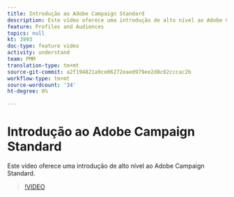```yaml
---
title: Introdução ao Adobe Campaign Standard
description: Este vídeo oferece uma introdução de alto nível ao Adobe Campaign Standard.
feature: Profiles and Audiences
topics: null
kt: 3993
doc-type: feature video
activity: understand
team: PMM
translation-type: tm+mt
source-git-commit: a2f194821a9ce06272eaed979ee2d8c62cccac2b
workflow-type: tm+mt
source-wordcount: '34'
ht-degree: 0%

---
```



# Introdução ao Adobe Campaign Standard

Este vídeo oferece uma introdução de alto nível ao Adobe Campaign Standard.

>[!VIDEO](https://video.tv.adobe.com/v/27072?quality=12)
